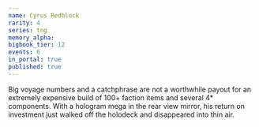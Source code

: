 ```yaml
---
name: Cyrus Redblock
rarity: 4
series: tng
memory_alpha:
bigbook_tier: 12
events: 6
in_portal: true
published: true
---
```


Big voyage numbers and a catchphrase are not a worthwhile payout for an extremely expensive build of 100+ faction items and several 4* components. With a hologram mega in the rear view mirror, his return on investment just walked off the holodeck and disappeared into thin air.
